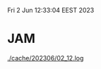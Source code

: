 Fri  2 Jun 12:33:04 EEST 2023
# JAM
<a href='./cache/202306/02_12.log'>./cache/202306/02_12.log</a>
